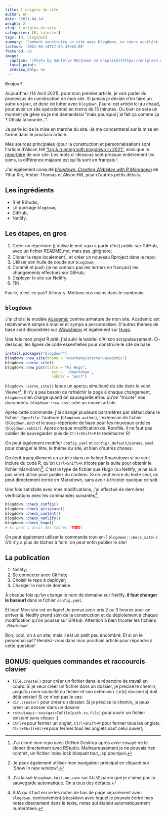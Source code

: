 ```yaml
---
title: l'origine du site
author: KF
date: '2021-04-14'
weight: 2
slug: l-origine-du-site
categories: [R, tutoriel]
tags: [R, blogdown]
summary: 'Comment construire un site avec blogdown, un cours accéléré.'
lastmod: '2021-04-14T17:55:32+02:00'
featured: no
image:
  caption: '[Photo by Danielle MacInnes on Unsplash](https://unsplash.com/photos/IuLgi9PWETU)'
  focal_point: ''
  preview_only: no
---
```


Bonjour!

Aujourd'hui (14 Avril 2021), pour mon premier article, je vais parler du processus de construction de mon site. Si jamais je décide d'en faire un autre un jour, et donc de lutter avec `blogdown`, j'aurai cet article ici au chaud, pour avoir un site opérationnel en moins de 15 minutes. Ou bien ce sera un moment de gêne où je me demanderai "mais pourquoi j'ai fait ça comme ça ? Ohlala la bourde...".

Je parle ici de la mise en marche du site. Je me concentrerai sur la mise en forme dans le prochain article.

Mes sources principales (pour la construction et personnalisation) sont l'article d'Alison Hill ["Up & running with blogdown in 2021"](https://alison.rbind.io/post/new-year-new-blogdown/), ainsi que le [répertoire](https://github.com/rbind/apreshill) de son site. Les mots ci-dessous sont presque entièrement les siens, la différence majeure est qu'ils sont en français ! 

J'ai également consulté [*blogdown: Creating Websites with R Markdown*](https://bookdown.org/yihui/blogdown/) de Yihui Xie, Amber Thomas et Alison Hill, pour d'autres petits détails.

<!--- I am awfully distracted by kids running upstairs. They're so noisy. Damn. --->

## Les ingrédients

* R et RStudio,
* Le package `blogdown`,
* GitHub,
* Netlify.

## Les étapes, en gros

1. Créer un répertoire (j'utilise le mot *repo* à partir d'ici) public sur GitHub, avec un fichier README.md, mais pas .gitignore;
2. Cloner le repo localement[^1], et créer un nouveau Rproject dans le repo;
3. Utiliser son huile de coude sur `blogdown`;
4. Commit et push (je ne connais pas les termes en français) les changements effectués sur GitHub;
5. Déployer le site sur Netlify.
6. FIN.

Facile, n'est-ce pas? Allons-y. Mettons nos mains dans le cambouis.

## `blogdown`

J'ai choisi le modèle [Academic](https://academic-demo.netlify.app/) comme armature de mon site. Academic est relativement simple à manier et sympa à personnaliser. D'autres thèmes de base sont disponibles sur [Wowchemy](https://wowchemy.com/) et également sur [Hugo](https://gohugo.io/). 

Une fois mon projet R prêt, j'ai suivi le tutoriel d'Alison scrupuleusement. Ci-dessous, les lignes de code essentielles pour construire le site de base:


```r
install.packages("blogdown")
blogdown::new_site(theme = "wowchemy/starter-academic")
blogdown::serve_site() 
blogdown::new_post(title = "Hi Hugo", 
                     ext = '.Rmarkdown', 
                     subdir = "post")
```

`blogdown::serve_site()` lance un aperçu simultané du site dans le volet Viewer[^2]. Il n'y a pas besoin de rafraîchir la page à chaque changement, `blogdown` s'en charge quand on sauvegarde et/ou qu'on "tricote" nos documents. `blogdown::new_post` crée un nouvel article. 

Après cette commande, j'ai changé plusieurs paramètres par défaut dans le fichier `.Rprofile`: l'auteure (`blogdown.author`), l'extension de fichier (`blogdown.ext`) et le sous-répertoire de base pour les nouveaux articles (`blogdown.subdir`). Après chaque modification de .Rprofile, il ne faut pas oublier de sauvegarder puis de `Ctrl+Shift+F10` redémarrer R!

On peut également modifier `config.yaml` et `config/_default/params.yaml` pour changer le titre, le thème du site, et bien d'autres choses.

On écrit tranquillement un article dans un fichier Rmarkdown si on veut inclure du code R, qu'on `Ctrl+Shift+K` tricote par la suite pour obtenir le fichier Markdown[^3]. C'est le type de fichier que Hugo (ou Netlify, je ne suis pas sûre) utilise pour publier du contenu. Si on veut écrire du texte seul, on peut directement écrire en Markdown, sans avoir à tricoter quoique ce soit.

Une fois satisfaite avec mes modifications, j'ai effectué de dernières vérifications avec les commandes suivantes[^4].


```r
blogdown::check_config()
blogdown::check_gitignore()
blogdown::check_content()
blogdown::check_netlify()
blogdown::check_hugo()
# Il peut y avoir des tâches [TODO]
```

On peut également utiliser la commande tout-en-1 `blogdown::check_site()`. S'il n'y a plus de tâches à faire, on peut enfin publier le site! 

## La publication

1. Netlify;
2. Se connecter avec GitHub;
3. Choisir le repo à déployer;
4. Changer le nom de domaine.

<!--- I'd really like to make an alert note out of this sentence. TO LOOK UP --->
À chaque fois qu'on change le nom de domaine sur Netlify, **il faut changer le baseurl** dans le fichier `config.yaml`.

Et hop! Mon site est en ligne! Je pense avoir pris 2 ou 3 heures pour en arriver là. Netlify prend soin de la construction et du déploiement à chaque modification qu'on pousse sur GitHub. Attention à bien tricoter les fichiers `.RMarkdown`! 

Bon, cool, on a un site, mais il est un petit peu encombré. Et si on le personnalisait? Rendez-vous dans mon prochain article pour répondre à cette question!

## BONUS: quelques commandes et raccourcis clavier

* `file.create()` pour créer un fichier dans le répertoire de travail en cours. Si je veux créer un fichier dans un dossier, je précise le chemin, jusqu'au nom souhaité du fichier et son extension. Le(s) dossier(s) doit déjà exister! Si ce n'est pas le cas:
* `dir.create()` pour créer un dossier. Si je précise le chemin, je peux créer un dossier dans un dossier.
* `rstudioapi::navigateToFile(path.to.file)` pour ouvrir un fichier existant sans cliquer :)
* `Ctrl+W` pour fermer un onglet, `Ctrl+Shift+W` pour fermer tous les onglets, `Ctrl+Shift+Alt+W` pour fermer tous les onglets sauf celui ouvert;

[^1]:J'ai cloné mon repo avec GitHub Desktop après avoir essayé de le cloner directement avec RStudio. Malheureusement je ne pouvais rien commit, un fichier index.lock bloquait tout, jsp pourquoi.
[^2]:Je peux également utiliser mon navigateur principal en cliquant sur 'Show in new window'.
[^3]:J'ai laissé `blogdown.knit.on.save` sur `FALSE` parce que je n'aime pas la sauvegarde automatique. On a tous des défauts.
[^4]:AJA qu'il faut écrire les notes de bas de page séparément avec `blogdown`, contrairement à `bookdown` avec lequel je pouvais écrire mes notes directement dans le texte, notes qui étaient automatiquement numérotées.
